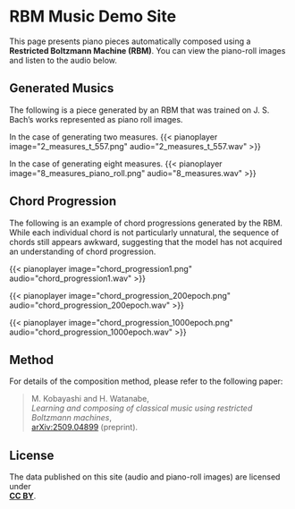 # RBM Music Demo Site

This page presents piano pieces automatically composed using a **Restricted Boltzmann Machine (RBM)**. You can view the piano-roll images and listen to the audio below.


## Generated Musics

The following is a piece generated by an RBM that was trained on J. S. Bach’s works represented as piano roll images.

In the case of generating two measures.
{{< pianoplayer image="2_measures_t_557.png" audio="2_measures_t_557.wav" >}}

In the case of generating eight measures.
{{< pianoplayer image="8_measures_piano_roll.png" audio="8_measures.wav" >}}

## Chord Progression

The following is an example of chord progressions generated by the RBM. While each individual chord is not particularly unnatural, the sequence of chords still appears awkward, suggesting that the model has not acquired an understanding of chord progression.

{{< pianoplayer image="chord_progression1.png" audio="chord_progression1.wav" >}}

{{< pianoplayer image="chord_progression_200epoch.png" audio="chord_progression_200epoch.wav" >}}

{{< pianoplayer image="chord_progression_1000epoch.png" audio="chord_progression_1000epoch.wav" >}}

## Method

For details of the composition method, please refer to the following paper:

> M. Kobayashi and H. Watanabe,  
> *Learning and composing of classical music using restricted Boltzmann machines*,  
> [arXiv:2509.04899](http://arxiv.org/abs/2509.04899) (preprint).


## License

The data published on this site (audio and piano-roll images) are licensed under  
**[CC BY](https://creativecommons.org/licenses/by/4.0/)**.
